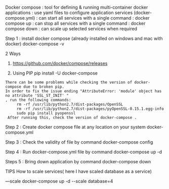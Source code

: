 Docker compose
: tool for defining & running multi-container docker applications
: use yaml files to configure application services (docker-compose.yml)
: can start all services with a single command : docker compose up
: can stop all services with a single command : docker compose down
: can scale up selected services when required

Step 1 : install docker compose
   (already installed on windows and mac with docker)
   docker-compose -v
   
   2 Ways

   1.  https://github.com/docker/compose/releases

   2. Using PIP
    pip install -U docker-compose
    
    There can be some problems while checking the version of docker-compose due to broken pip.
    In order to fix the issue ending "AttributeError: 'module' object has no attribute 'SSL_ST_INIT' " 
    , run the following commands:
         rm -rf /usr/lib/python2.7/dist-packages/OpenSSL
         rm -rf /usr/lib/python2.7/dist-packages/pyOpenSSL-0.15.1.egg-info
         sudo pip install pyopenssl
     After running this, check the version of docker-compose .

Step 2 : Create docker compose file at any location on your system
   docker-compose.yml

Step 3 : Check the validity of file by command
    docker-compose config

Step 4 : Run docker-compose.yml file by command
   docker-compose up -d

Steps 5 : Bring down application by command
   docker-compose down

TIPS
How to scale services( here I have scaled database as a service)

—scale
docker-compose up -d --scale database=4
